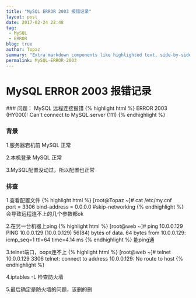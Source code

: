 ```yaml
---
title: "MySQL ERROR 2003 报错记录"
layout: post
date: 2017-02-24 22:48
tag:
 - MySQL
 - ERROR
blog: true
author: Topaz
summary: "Extra markdown components like highlighted text, side-by-side items, starring/highlighting a blog or project, and embedding gists, videos etc"
permalink: MySQL-ERROR-2003
---
```

<h1 class="title"> MySQL ERROR 2003 报错记录 </h1>
### 问题：
MySQL 远程连接报错 
{% highlight html %}
ERROR 2003 (HY000): Can't connect to MySQL server (111)
{% endhighlight %}

### 背景
1.服务器宕机前 MySQL 正常

2.本机登录 MySQL 正常

3.MySQL配置没动过，所以配置也正常

### 排查
1.查看配置文件
 {% highlight html %}
 [root@Topaz ~]# cat /etc/my.cnf	
 port = 3306
 bind-address = 0.0.0.0
 #skip-networking
 {% endhighlight %}
会导致远程连不上的几个参数都ok
	

2.在另一台机器上ping
 {% highlight html %}
 [root@web ~]# ping 10.0.0.129
 	PING 10.0.0.129 (10.0.0.129) 56(84) bytes of data.
 	64 bytes from 10.0.0.129: icmp_seq=1 ttl=64 time=4.14 ms
 {% endhighlight %}
能ping通

3.telnet端口，oops连不上
 {% highlight html %}
 [root@web ~]# telnet 10.0.0.129 3306
 	telnet: connect to address 10.0.0.129: No route to host
 {% endhighlight %}

4.iptables -L 检查防火墙

5.最后确定是防火墙的问题，该删的删



